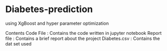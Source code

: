 # Diabetes-prediction
using XgBoost and hyper parameter optimization

Contents
Code File : Contains the code written in jupyter notebook
Report file : Contains a brief report about the project
Diabetes.csv : Contains the dat set used 
